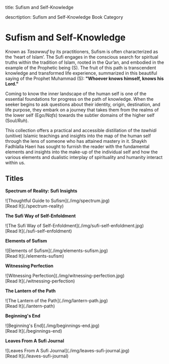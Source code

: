 title: Sufism and Self-Knowledge

descrtiption: Sufism and Self-Knowledge Book Category

# Sufism and Self-Knowledge

Known as _Tasawwuf_ by its practitioners, Sufism is often characterized as the ‘heart of Islam’. The Sufi engages in the conscious search for spiritual truths within the tradition of Islam, rooted in the Qur’an, and embodied in the example of the Prophetic being (S). The fruit of this path is transcendent knowledge and transformed life experience, summarized in this beautiful saying of the Prophet Muhammad (S): **"Whoever knows himself, knows his Lord."**

Coming to know the inner landscape of the human self is one of the essential foundations for progress on the path of knowledge. When the seeker begins to ask questions about their identity, origin, destination, and life purpose, they embark on a journey that takes them from the realms of the lower self (Ego/_Nafs_) towards the subtler domains of the higher self (Soul/_Ruh_). 

This collection offers a practical and accessible distillation of the _tawhidi_ (unitive) Islamic teachings and insights into the map of the human self through the lens of someone who has attained mastery in it. Shaykh Fadhlalla Haeri has sought to furnish the reader with the fundamental elements and insights into the make-up of the individual self and how the various elements and dualistic interplay of spirituality and humanity interact within us.

## Titles

<div markdown="1" class="card book sidebar center gemoji center-content">

**Spectrum of Reality: Sufi Insights**

<div markdown="2" class="book-image">
![Thoughtful Guide to Sufism](./img/spectrum.jpg)
</div>

<div markdown="3" class="book-link">
[Read It](./spectrum-reality)
</div>

</div>

<div markdown="1" class="card book sidebar center gemoji center-content">

**The Sufi Way of Self-Enfoldment**

<div markdown="2" class="book-image">
![The Sufi Way of Self-Enfoldment](./img/sufi-self-enfoldment.jpg)
</div>

<div markdown="3" class="book-link">
[Read It](./sufi-self-enfoldment)
</div>

</div>

<div markdown="1" class="card book sidebar center gemoji center-content">

**Elements of Sufism**

<div markdown="2" class="book-image">
![Elements of Sufism](./img/elements-sufism.jpg)
</div>

<div markdown="3" class="book-link">
[Read It](./elements-sufism)
</div>

</div>

<div markdown="1" class="card book sidebar center gemoji center-content">

**Witnessing Perfection**

<div markdown="2" class="book-image">
![Witnessing Perfection](./img/witnessing-perfection.jpg)
</div>

<div markdown="3" class="book-link">
[Read It](./witnessing-perfection)
</div>

</div>

<div markdown="1" class="card book sidebar center gemoji center-content">

**The Lantern of the Path**

<div markdown="2" class="book-image">
![The Lantern of the Path](./img/lantern-path.jpg)
</div>

<div markdown="3" class="book-link">
[Read It](./lantern-path)
</div>

</div>

<div markdown="1" class="card book sidebar center gemoji center-content">

**Beginning's End**

<div markdown="2" class="book-image">
![Beginning's End](./img/beginnings-end.jpg)
</div>

<div markdown="3" class="book-link">
[Read It](./beginnings-end)
</div>

</div>

<div markdown="1" class="card book sidebar center gemoji center-content">

**Leaves From A Sufi Journal**

<div markdown="2" class="book-image">
![Leaves From A Sufi Journal](./img/leaves-sufi-journal.jpg)
</div>

<div markdown="3" class="book-link">
[Read It](./leaves-sufi-journal)
</div>

</div>
